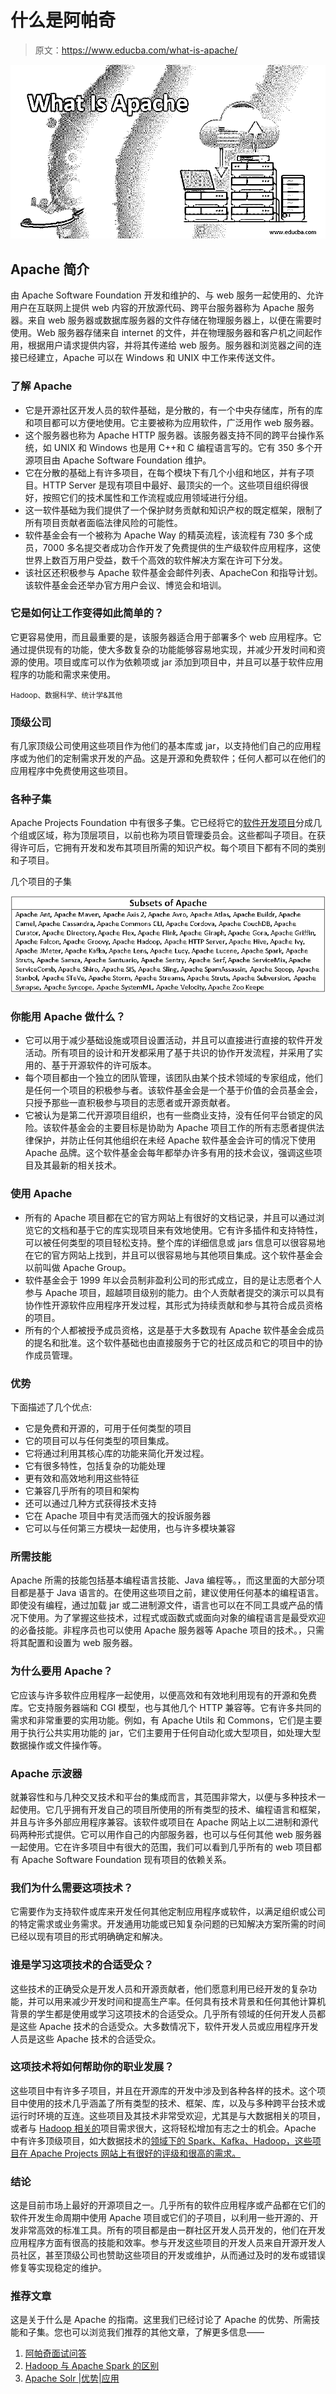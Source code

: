 # 什么是阿帕奇

> 原文：<https://www.educba.com/what-is-apache/>

![What Is Apache](img/494aa587d2d91f1b642d9874fa7f6545.png)



## Apache 简介

由 Apache Software Foundation 开发和维护的、与 web 服务一起使用的、允许用户在互联网上提供 web 内容的开放源代码、跨平台服务器称为 Apache 服务器。来自 web 服务器或数据库服务器的文件存储在物理服务器上，以便在需要时使用。Web 服务器存储来自 internet 的文件，并在物理服务器和客户机之间起作用，根据用户请求提供内容，并将其传递给 web 服务。服务器和浏览器之间的连接已经建立，Apache 可以在 Windows 和 UNIX 中工作来传送文件。

### 了解 Apache

*   它是开源社区开发人员的软件基础，是分散的，有一个中央存储库，所有的库和项目都可以方便地使用。它主要被称为应用软件，广泛用作 web 服务器。
*   这个服务器也称为 Apache HTTP 服务器。该服务器支持不同的跨平台操作系统，如 UNIX 和 Windows 也是用 C++和 C 编程语言写的。它有 350 多个开源项目由 Apache Software Foundation 维护。
*   它在分散的基础上有许多项目，在每个模块下有几个小组和地区，并有子项目。HTTP Server 是现有项目中最好、最顶尖的一个。这些项目组织得很好，按照它们的技术属性和工作流程或应用领域进行分组。
*   这一软件基础为我们提供了一个保护财务贡献和知识产权的既定框架，限制了所有项目贡献者面临法律风险的可能性。
*   软件基金会有一个被称为 Apache Way 的精英流程，该流程有 730 多个成员，7000 多名提交者成功合作开发了免费提供的生产级软件应用程序，这使世界上数百万用户受益，数千个高效的软件解决方案在许可下分发。
*   该社区还积极参与 Apache 软件基金会邮件列表、ApacheCon 和指导计划。该软件基金会还举办官方用户会议、博览会和培训。

### 它是如何让工作变得如此简单的？

它更容易使用，而且最重要的是，该服务器适合用于部署多个 web 应用程序。它通过提供现有的功能，使大多数复杂的功能能够容易地实现，并减少开发时间和资源的使用。项目或库可以作为依赖项或 jar 添加到项目中，并且可以基于软件应用程序的功能和需求来使用。

<small>Hadoop、数据科学、统计学&其他</small>

### 顶级公司

有几家顶级公司使用这些项目作为他们的基本库或 jar，以支持他们自己的应用程序或为他们的定制需求开发的产品。这是开源和免费软件；任何人都可以在他们的应用程序中免费使用这些项目。

### 各种子集

Apache Projects Foundation 中有很多子集。它已经将它的[软件开发项目](https://www.educba.com/what-is-software-development/)分成几个组或区域，称为顶层项目，以前也称为项目管理委员会。这些都叫子项目。在获得许可后，它拥有开发和发布其项目所需的知识产权。每个项目下都有不同的类别和子项目。

几个项目的子集

![Subsets of Apache software](img/5a1f2d5e9b5ae1fca70d1d7e0ec385ac.png)



### 你能用 Apache 做什么？

*   它可以用于减少基础设施或项目设置活动，并且可以直接进行直接的软件开发活动。所有项目的设计和开发都采用了基于共识的协作开发流程，并采用了实用的、基于开源软件的许可版本。
*   每个项目都由一个独立的团队管理，该团队由某个技术领域的专家组成，他们是任何一个项目的积极参与者。该软件基金会是一个基于价值的会员基金会，只授予那些一直积极参与项目的志愿者或开源贡献者。
*   它被认为是第二代开源项目组织，也有一些商业支持，没有任何平台锁定的风险。该软件基金会的主要目标是协助为 Apache 项目工作的所有志愿者提供法律保护，并防止任何其他组织在未经 Apache 软件基金会许可的情况下使用 Apache 品牌。这个软件基金会每年都举办许多有用的技术会议，强调这些项目及其最新的相关技术。

### 使用 Apache

*   所有的 Apache 项目都在它的官方网站上有很好的文档记录，并且可以通过浏览它的文档和基于它的库实现项目来有效地使用。它有许多插件和支持特性，可以被任何类型的项目轻松支持。整个库的详细信息或 jars 信息可以很容易地在它的官方网站上找到，并且可以很容易地与其他项目集成。这个软件基金会以前叫做 Apache Group。
*   软件基金会于 1999 年以会员制非盈利公司的形式成立，目的是让志愿者个人参与 Apache 项目，超越项目级别的能力。由个人贡献者提交的演示可以具有协作性开源软件应用程序开发过程，其形式为持续贡献和参与其符合成员资格的项目。
*   所有的个人都被授予成员资格，这是基于大多数现有 Apache 软件基金会成员的提名和批准。这个软件基础也由直接服务于它的社区成员和它的项目中的协作成员管理。

### 优势

下面描述了几个优点:

*   它是免费和开源的，可用于任何类型的项目
*   它的项目可以与任何类型的项目集成。
*   它将通过利用其核心库的功能来简化开发过程。
*   它有很多特性，包括复杂的功能处理
*   更有效和高效地利用这些特征
*   它兼容几乎所有的项目和架构
*   还可以通过几种方式获得技术支持
*   它在 Apache 项目中有灵活而强大的投诉服务器
*   它可以与任何第三方模块一起使用，也与许多模块兼容

### 所需技能

Apache 所需的技能包括基本编程语言技能、Java 编程等。，而这里面的大部分项目都是基于 Java 语言的。在使用这些项目之前，建议使用任何基本的编程语言。即使没有编程，通过加载 jar 或二进制源文件，语言也可以在不同工具或产品的情况下使用。为了掌握这些技术，过程式或函数式或面向对象的编程语言是最受欢迎的必备技能。非程序员也可以使用 Apache 服务器等 Apache 项目的技术。，只需将其配置和设置为 web 服务器。

### 为什么要用 Apache？

它应该与许多软件应用程序一起使用，以便高效和有效地利用现有的开源和免费库。它支持服务器端和 CGI 模型，也与其他几个 HTTP 兼容等。它有许多共同的需求和非常重要的实用功能。例如，有 Apache Utils 和 Commons，它们是主要用于执行公共实用功能的 jar，它们主要用于任何自动化或大型项目，如处理大型数据操作或文件操作等。

### Apache 示波器

就兼容性和与几种交叉技术和平台的集成而言，其范围非常大，以便与多种技术一起使用。它几乎拥有开发自己的项目所使用的所有类型的技术、编程语言和框架，并且与许多外部应用程序兼容。该软件或项目在 Apache 网站上以二进制和源代码两种形式提供。它可以用作自己的内部服务器，也可以与任何其他 web 服务器一起使用。它在许多项目中有很大的范围，我们可以看到几乎所有的 web 项目都有 Apache Software Foundation 现有项目的依赖关系。

### 我们为什么需要这项技术？

它需要作为支持软件或库来开发任何其他定制应用程序或软件，以满足组织或公司的特定需求或业务需求。开发通用功能或已知复杂问题的已知解决方案所需的时间已经以现有项目的形式明确确定和解决。

### 谁是学习这项技术的合适受众？

这些技术的正确受众是开发人员和开源贡献者，他们愿意利用已经开发的复杂功能，并可以用来减少开发时间和提高生产率。任何具有技术背景和任何其他计算机背景的学生都是使用或学习这项技术的合适受众。几乎所有领域的任何开发人员都是这些 Apache 技术的合适受众。大多数情况下，软件开发人员或应用程序开发人员是这些 Apache 技术的合适受众。

### 这项技术将如何帮助你的职业发展？

这些项目中有许多子项目，并且在开源库的开发中涉及到各种各样的技术。这个项目中使用的技术几乎涵盖了所有类型的技术、框架、库，以及与多种跨平台技术或运行时环境的互连。这些项目及其技术非常受欢迎，尤其是与大数据相关的项目，或者与 [Hadoop 相关的](https://www.educba.com/uses-of-hadoop/)项目需求很大，这将轻松增加有志之士的机会。Apache 中有许多顶级项目，如大数据技术的[领域下的 Spark、Kafka、Hadoop，这些项目在 Apache Projects 网站上有很好的评级和很高的需求。](https://www.educba.com/big-data-technologies/)

### 结论

这是目前市场上最好的开源项目之一。几乎所有的软件应用程序或产品都在它们的软件开发生命周期中使用 Apache 项目或它们的子项目，以利用一些开源的、开发非常高效的标准工具。所有的项目都是由一群社区开发人员开发的，他们在开发应用程序方面有很高的技能和效率。参与开发这些项目的开发人员来自开源开发人员社区，甚至顶级公司也赞助这些项目的开发或维护，从而通过及时的发布或错误修复等实现稳定的维护。

### 推荐文章

这是关于什么是 Apache 的指南。这里我们已经讨论了 Apache 的优势、所需技能和子集。您也可以浏览我们推荐的其他文章，了解更多信息——

1.  [阿帕奇面试问答](https://www.educba.com/apache-interview-questions/)
2.  [Hadoop 与 Apache Spark 的区别](https://www.educba.com/hadoop-vs-apache-spark/)
3.  [Apache Solr |优势|应用](https://www.educba.com/apache-solr/)





